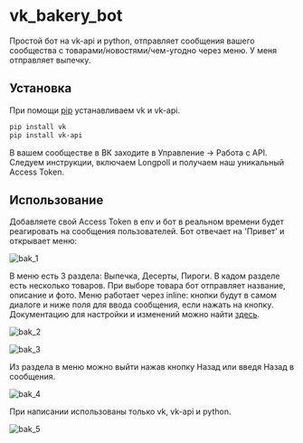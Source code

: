 # vk_bakery_bot

Простой бот на vk-api и python, отправляет сообщения вашего сообщества с товарами/новостями/чем-угодно через меню. У меня отправляет выпечку.

## Установка

При помощи [pip](https://pip.pypa.io/en/stable/) устанавливаем vk и vk-api.

```bash
pip install vk
pip install vk-api
```
В вашем сообществе в ВК заходите в Управление -> Работа с API. Следуем инструкции, включаем Longpoll и получаем наш уникальный Access Token.

## Использование

Добавляете свой Access Token в env и бот в реальном времени будет реагировать на сообщения пользователей. Бот отвечает на 'Привет' и открывает меню:

![bak_1](https://user-images.githubusercontent.com/101284782/225134747-5c2612bf-bc9b-4f44-b98f-e6a6ab028c10.png)

В меню есть 3 раздела: Выпечка, Десерты, Пироги. В кадом разделе есть несколько товаров. При выборе товара бот отправляет название, описание и фото. Меню работает
через inline: кнопки будут в самом диалоге и ниже поля для ввода сообщения, если нажать на кнопку. Документацию для настройки и изменений можно найти [здесь](https://dev.vk.com/api/community-messages/getting-started).

![bak_2](https://user-images.githubusercontent.com/101284782/225135529-b8467ae4-d3f2-47be-b4fc-68a12954c9f4.png)

![bak_3](https://user-images.githubusercontent.com/101284782/225135557-fabd9287-20f4-446d-9be7-818584af9af3.png)

Из раздела в меню можно выйти нажав кнопку Назад или введя Назад в сообщения.

![bak_4](https://user-images.githubusercontent.com/101284782/225135912-2660b49f-8d98-4b69-904f-97434d36cea6.png)

При написании использованы только vk, vk-api и python.

![bak_5](https://user-images.githubusercontent.com/101284782/225136141-19cf7f5c-d8c0-49fc-a500-9c5a0e6c4a3b.png)


